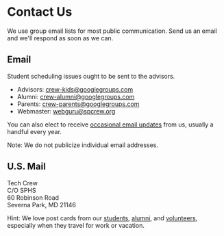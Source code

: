 <!-- title: Contact Us -->
<!-- categories: pages -->
<!-- tags: contact -->
<!-- published: 2017-06-06T22:30:00-05:00 -->
<!-- updated: 2018-06-14T09:00:00-05:00 -->
<!-- summary: We use group email lists for most public communication. Send us an email and respond as soon as we can. -->

# Contact Us

We use group email lists for most public communication. Send us an email and we'll respond as soon as we can.

## Email

Student scheduling issues ought to be sent to the advisors.

* Advisors: [crew-kids@googlegroups.com](mailto:crew-kids@googlegroups.com)
* Alumni: [crew-alumni@googlegroups.com](mailto:crew-alumni@googlegroups.com)
* Parents: [crew-parents@googlegroups.com](mailto:crew-parents@googlegroups.com)
* Webmaster: [webguru@spcrew.org](mailto:webguru@spcrew.org)

You can also elect to receive [occasional email updates](https://groups.google.com/forum/#!forum/crew-announce/join) from us, usually a handful every year.

Note: We do not publicize individual email addresses.

## U.S. Mail

Tech Crew  
C/O SPHS  
60 Robinson Road  
Severna Park, MD 21146

Hint: We love post cards from our [students](students.html), [alumni](alumni.html), and [volunteers](volunteers.html), especially when they travel for work or vacation.

<!-- EOF -->
